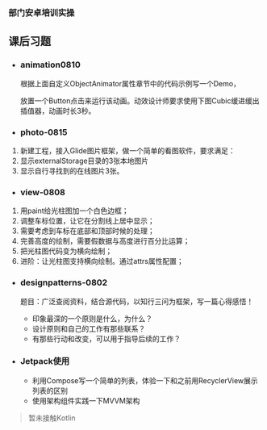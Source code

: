 ### 部门安卓培训实操

## 课后习题

- ### animation0810
  
  根据上面自定义ObjectAnimator属性章节中的代码示例写一个Demo，
  
  放置一个Button点击来运行该动画。动效设计师要求使用下图Cubic缓进缓出插值器，动画时长3秒。
- ### photo-0815
1. 新建工程，接入Glide图片框架，做一个简单的看图软件，要求满足：
2. 显示externalStorage目录的3张本地图片
3. 显示自行寻找到的在线图片3张。
- ### view-0808
1. 用paint给光柱图加一个白色边框；
2. 调整车标位置，让它在分割线上居中显示；
3. 需要考虑到车标在底部和顶部时候的处理；
4. 完善高度的绘制，需要假数据与高度进行百分比运算；
5. 把光柱图代码变为横向绘制；
6. 进阶：让光柱图支持横向绘制。通过attrs属性配置；
- ### designpatterns-0802
  
  题目：广泛查阅资料，结合源代码，以知行三问为框架，写一篇心得感悟！
  
  - 印象最深的一个原则是什么，为什么？
  - 设计原则和自己的工作有那些联系？
  - 有那些行动和改变，可以用于指导后续的工作？

- ### Jetpack使用
  - 利用Compose写一个简单的列表，体验一下和之前用RecyclerView展示列表的区别
  - 使用架构组件实践一下MVVM架构
> 暂未接触Kotlin